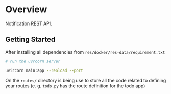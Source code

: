# Overview

Notification REST API.

## Getting Started
After installing all dependencies from `res/docker/res-data/requirement.txt`

```bash
# run the uvrcorn server

uvircorn main:app --reoload --port
```

On the `routes/` directory is being use to store all the code related to defining your routes (e. g. `todo.py` has the route definition for the todo app)


